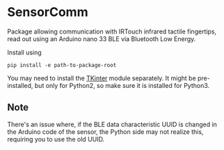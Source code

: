 # SensorComm

Package allowing communication with IRTouch infrared tactile fingertips, read out using an Arduino nano 33 BLE via Bluetooth Low Energy.

Install using 
```
pip install -e path-to-package-root
```

You may need to install the [TKinter](https://riptutorial.com/tkinter/example/3206/installation-or-setup) module separately. It might be pre-installed, but only for Python2, so make sure it is installed for Python3.
## Note
There's an issue where, if the BLE data characteristic UUID is changed in the Arduino code of the sensor, the Python side may not realize this, requiring you to use the old UUID.
